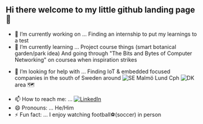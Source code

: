 ## Hi there welcome to my little github landing page 👋

<!--
**Xorb-L/Xorb-L** is a ✨ _special_ ✨ repository because its `README.md` (this file) appears on your GitHub profile.

Here are some ideas to get you started:
--> 
- 🔭 I’m currently working on ... Finding an internship to put my learnings to a test
- 🌱 I’m currently learning ... Project course things (smart botanical garden/park idea)
  And going through "The Bits and Bytes of Computer Networking" on coursea when inspiration strikes
<!-- - 👯 I’m looking to collaborate on ... -->
- 🤔 I’m looking for help with ... Finding IoT & embedded focused companies in the south of Sweden around ![SE](https://flagcdn.com/w20/se.png) Malmö Lund Cph ![DK](https://flagcdn.com/w20/dk.png) area 🗺
<!-- - 💬 Ask me about ... --> 
- 📫 How to reach me: ... [![LinkedIn](https://img.shields.io/badge/LinkedIn-Profile-blue?logo=linkedin)](https://www.linkedin.com/in/lars-j-iot/)
- 😄 Pronouns: ... He/Him
- ⚡ Fun fact: ... I enjoy watching football⚽(soccer) in person
  
